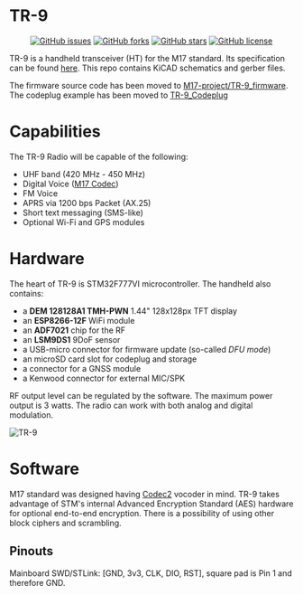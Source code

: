 # TR-9
<p align='center'>
  <a href="https://github.com/M17-Project/TR-9/issues"><img alt="GitHub issues" src="https://img.shields.io/github/issues/M17-Project/TR-9?style=flat-square"></a>
  <a href="https://github.com/M17-Project/TR-9/network"><img alt="GitHub forks" src="https://img.shields.io/github/forks/M17-Project/TR-9?style=flat-square"></a>
  <a href="https://github.com/M17-Project/TR-9/stargazers"><img alt="GitHub stars" src="https://img.shields.io/github/stars/M17-Project/TR-9?style=flat-square"></a>
  <a href="https://github.com/M17-Project/TR-9/blob/master/LICENSE"><img alt="GitHub license" src="https://img.shields.io/github/license/M17-Project/TR-9?style=flat-square"></a>
</p>

TR-9 is a handheld transceiver (HT) for the M17 standard. Its specification can be found [here](https://github.com/sp5wwp/M17_spec).
This repo contains KiCAD schematics and gerber files. 

The firmware source code has been moved to [M17-project/TR-9_firmware](https://github.com/m17-project/TR-9_firmware).
The codeplug example has been moved to [TR-9_Codeplug](https://github.com/M17-Project/codeplug)

# Capabilities
The TR-9 Radio will be capable of the following:
* UHF band (420 MHz - 450 MHz)
* Digital Voice ([M17 Codec](https://docs.m17project.org))
* FM Voice
* APRS via 1200 bps Packet (AX.25)
* Short text messaging (SMS-like)
* Optional Wi-Fi and GPS modules

# Hardware  
The heart of TR-9 is STM32F777VI microcontroller. The handheld also contains:  
*  a **DEM 128128A1 TMH-PWN** 1.44" 128x128px TFT display  
*  an **ESP8266-12F** WiFi module  
*  an **ADF7021** chip for the RF  
*  an **LSM9DS1** 9DoF sensor  
*  a USB-micro connector for firmware update (so-called *DFU mode*)  
*  an microSD card slot for codeplug and storage  
*  a connector for a GNSS module  
*  a Kenwood connector for external MIC/SPK  

RF output level can be regulated by the software. The maximum power output is 3 watts. The radio can work with both analog and digital modulation.  

![TR-9](https://raw.githubusercontent.com/sp5wwp/TR-9/master/front.png)

# Software
M17 standard was designed having [Codec2](https://github.com/drowe67/codec2) vocoder in mind. TR-9 takes advantage of STM's internal Advanced Encryption Standard (AES) hardware for optional end-to-end encryption. There is a possibility of using other block ciphers and scrambling.  


## Pinouts

Mainboard SWD/STLink: [GND, 3v3, CLK, DIO, RST], square pad is Pin 1 and therefore GND.
